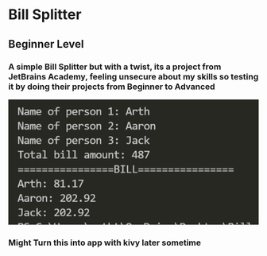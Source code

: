 # Bill Splitter
## Beginner Level
### A simple Bill Splitter but with a twist, its a project from JetBrains Academy, feeling unsecure about my skills so testing it by doing their projects from Beginner to Advanced

![Screenshot](ss.png)
### Might Turn this into app with kivy later sometime
